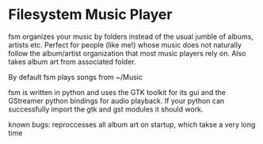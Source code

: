 Filesystem Music Player
=======================

fsm organizes your music by folders instead of the usual jumble of albums, artists etc. Perfect for people (like me!) whose music does not naturally follow the album/artist organization that most music players rely on. Also takes album art from associated folder.

By default fsm plays songs from ~/Music

fsm is written in python and uses the GTK toolkit for its gui and the GStreamer python bindings for audio playback. If your python can successfully import the gtk and gst modules it should work.

known bugs: reproccesses all album art on startup, which takse a very long time

